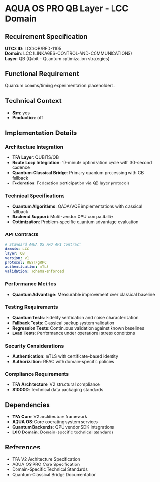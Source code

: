 # AQUA OS PRO QB Layer - LCC Domain

## Requirement Specification

**UTCS ID**: LCC/QB/REQ-1105  
**Domain**: LCC (LINKAGES-CONTROL-AND-COMMUNICATIONS)  
**Layer**: QB (Qubit - Quantum optimization strategies)  

## Functional Requirement

Quantum comms/timing experimentation placeholders.

## Technical Context

- **Sim**: yes
- **Production**: off


## Implementation Details

### Architecture Integration
- **TFA Layer**: QUBITS/QB
- **Route Loop Integration**: 10-minute optimization cycle with 30-second cadence
- **Quantum-Classical Bridge**: Primary quantum processing with CB fallback
- **Federation**: Federation participation via QB layer protocols

### Technical Specifications

- **Quantum Algorithms**: QAOA/VQE implementations with classical fallback
- **Backend Support**: Multi-vendor QPU compatibility
- **Optimization**: Problem-specific quantum advantage evaluation

### API Contracts


```yaml
# Standard AQUA OS PRO API Contract
domain: LCC
layer: QB
version: v1
protocol: REST/gRPC
authentication: mTLS
validation: schema-enforced
```

### Performance Metrics

- **Quantum Advantage**: Measurable improvement over classical baseline

### Testing Requirements

- **Quantum Tests**: Fidelity verification and noise characterization
- **Fallback Tests**: Classical backup system validation
- **Regression Tests**: Continuous validation against known baselines
- **Load Tests**: Performance under operational stress conditions

### Security Considerations

- **Authentication**: mTLS with certificate-based identity
- **Authorization**: RBAC with domain-specific policies

### Compliance Requirements

- **TFA Architecture**: V2 structural compliance
- **S1000D**: Technical data packaging standards

## Dependencies

- **TFA Core**: V2 architecture framework
- **AQUA OS**: Core operating system services
- **Quantum Backends**: QPU vendor SDK integrations
- **LCC Domain**: Domain-specific technical standards

## References

- TFA V2 Architecture Specification
- AQUA OS PRO Core Specification
- Domain-Specific Technical Standards
- Quantum-Classical Bridge Documentation

